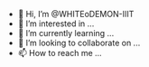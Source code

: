 - 👋 Hi, I’m @WHITEoDEMON-IIIT
- 👀 I’m interested in ...
- 🌱 I’m currently learning ...
- 💞️ I’m looking to collaborate on ...
- 📫 How to reach me ...

<!---
WHITEoDEMON-IIIT/WHITEoDEMON-IIIT is a ✨ special ✨ repository because its `README.md` (this file) appears on your GitHub profile.
You can click the Preview link to take a look at your changes.
--->
